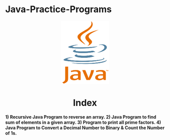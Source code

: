 # Java-Practice-Programs
<p align="center"> <img src="Java.png" alt="java" width="150" height="200"/> </p>
<h1 align="center"> Index </h1>

<b>
1) Recursive Java Program to reverse an array.
2) Java Program to find sum of elements in a given array.
3) Program to print all prime factors.
4) Java Program to Convert a Decimal Number to Binary & Count the Number of 1s.
